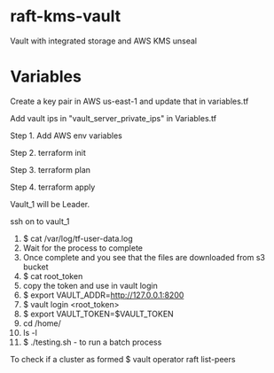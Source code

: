 # raft-kms-vault
Vault with integrated storage and AWS KMS unseal

# Variables

Create a key pair in AWS us-east-1 and update that in variables.tf

Add vault ips in "vault_server_private_ips" in Variables.tf

Step 1. Add AWS env variables

Step 2. terraform init

Step 3. terraform plan

Step 4. terraform apply

Vault_1 will be Leader. 

ssh on to vault_1 
  1. $ cat /var/log/tf-user-data.log
  2. Wait for the process to complete
  3. Once complete and you see that the files are downloaded from s3 bucket
  4. $ cat root_token 
  5. copy the token and use in vault login
  6. $ export VAULT_ADDR=http://127.0.0.1:8200
  7. $ vault login <root_token>
  8. $ export VAULT_TOKEN=$VAULT_TOKEN
  9. cd /home/ 
  10. ls -l
  11. $ ./testing.sh - to run a batch process

To check if a cluster as formed
  $ vault operator raft list-peers
